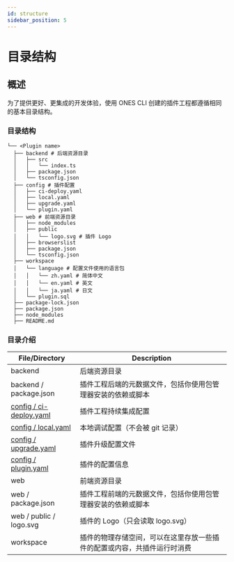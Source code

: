 ```yaml
---
id: structure
sidebar_position: 5
---
```


# 目录结构

## 概述

为了提供更好、更集成的开发体验，使用 ONES CLI 创建的插件工程都遵循相同的基本目录结构。

### 目录结构

```
└── <Plugin name>
  ├── backend # 后端资源目录
  │   ├── src
  │   │   └── index.ts
  │   ├── package.json
  │   └── tsconfig.json
  ├── config # 插件配置
  │   ├── ci-deploy.yaml
  │   ├── local.yaml
  │   ├── upgrade.yaml
  │   └── plugin.yaml
  ├── web # 前端资源目录
  │   ├── node_modules
  │   ├── public
  │   │   └── logo.svg # 插件 Logo
  │   ├── browserslist
  │   ├── package.json
  │   └── tsconfig.json
  ├── workspace
  │   └── language # 配置文件使用的语言包
  │   │   └── zh.yaml # 简体中文
  │   │   └── en.yaml # 英文
  │   │   └── ja.yaml # 日文
  │   └── plugin.sql
  ├── package-lock.json
  ├── package.json
  ├── node_modules
  ├── README.md
```

### 目录介绍

| File/Directory                                                | Description                                                              |
| ------------------------------------------------------------- | ------------------------------------------------------------------------ |
| backend                                                       | 后端资源目录                                                             |
| backend / package.json                                        | 插件工程后端的元数据文件，包括你使用包管理器安装的依赖或脚本             |
| [config / ci-deploy.yaml](../reference/config/ci-deploy.yaml) | 插件工程持续集成配置                                                     |
| [config / local.yaml](../reference/config/local.yaml)         | 本地调试配置（不会被 git 记录）                                          |
| [config / upgrade.yaml](../reference/config/upgrade.yaml)     | 插件升级配置文件                                                         |
| [config / plugin.yaml](../reference/config/plugin.yaml)       | 插件的配置信息                                                           |
| web                                                           | 前端资源目录                                                             |
| web / package.json                                            | 插件工程前端的元数据文件，包括你使用包管理器安装的依赖或脚本             |
| web / public / logo.svg                                       | 插件的 Logo（只会读取 logo.svg）                                         |
| workspace                                                     | 插件的物理存储空间，可以在这里存放一些插件的配置或内容，共插件运行时消费 |
